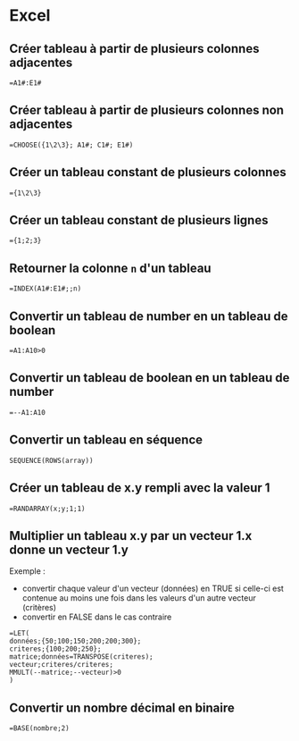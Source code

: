 # Excel

## Créer tableau à partir de plusieurs colonnes adjacentes

``` excel
=A1#:E1#
```

## Créer tableau à partir de plusieurs colonnes non adjacentes

``` excel
=CHOOSE({1\2\3}; A1#; C1#; E1#)
```

## Créer un tableau constant de plusieurs colonnes

``` excel
={1\2\3}
```

## Créer un tableau constant de plusieurs lignes

``` excel
={1;2;3}
```

## Retourner la colonne `n` d'un tableau

``` excel
=INDEX(A1#:E1#;;n)
```

## Convertir un tableau de number en un tableau de boolean

``` excel
=A1:A10>0
```

## Convertir un tableau de boolean en un tableau de number

``` excel
=--A1:A10
```

## Convertir un tableau en séquence

``` excel
SEQUENCE(ROWS(array))
```

## Créer un tableau de x.y rempli avec la valeur 1

``` excel
=RANDARRAY(x;y;1;1)
```

## Multiplier un tableau x.y par un vecteur 1.x donne un vecteur 1.y

Exemple :

- convertir chaque valeur d'un vecteur (données) en TRUE si celle-ci est contenue au moins une fois dans les valeurs d'un autre vecteur (critères)
- convertir en FALSE dans le cas contraire

``` excel
=LET(
données;{50;100;150;200;200;300};
criteres;{100;200;250};
matrice;données=TRANSPOSE(criteres);
vecteur;criteres/criteres;
MMULT(--matrice;--vecteur)>0
)
```

## Convertir un nombre décimal en binaire

``` excel
=BASE(nombre;2)
```
